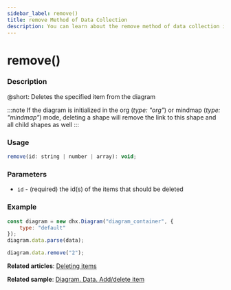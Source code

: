 ```yaml
---
sidebar_label: remove()
title: remove Method of Data Collection
description: You can learn about the remove method of data collection in the documentation of the DHTMLX JavaScript Diagram library. Browse developer guides and API reference, try out code examples and live demos, and download a free 30-day evaluation version of DHTMLX Diagram.
---
```


# remove()

### Description

@short: Deletes the specified item from the diagram

:::note
If the diagram is initialized in the org (*type: "org"*) or mindmap (*type: "mindmap"*) mode, deleting a shape will remove the link to this shape and all child shapes as well
:::

### Usage

~~~js
remove(id: string | number | array): void;
~~~

### Parameters

- `id` - (required) the id(s) of the items that should be deleted

### Example

~~~js {6}
const diagram = new dhx.Diagram("diagram_container", {
    type: "default"
});
diagram.data.parse(data);

diagram.data.remove("2");
~~~

**Related articles**:  [Deleting items](../../../guides/manipulating_items/#deleting-items)

**Related sample**: [Diagram. Data. Add/delete item](https://snippet.dhtmlx.com/8wi20uop)